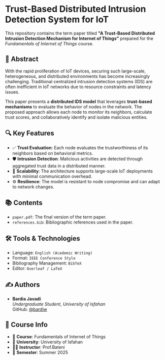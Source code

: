 # Trust-Based Distributed Intrusion Detection System for IoT

This repository contains the term paper titled **"A Trust-Based Distributed Intrusion Detection Mechanism for Internet of Things"** prepared for the *Fundamentals of Internet of Things* course.

## 📄 Abstract

With the rapid proliferation of IoT devices, securing such large-scale, heterogeneous, and distributed environments has become increasingly challenging. Traditional centralized intrusion detection systems (IDS) are often inefficient in IoT networks due to resource constraints and latency issues.

This paper presents a **distributed IDS model** that leverages **trust-based mechanisms** to evaluate the behavior of nodes in the network. The proposed approach allows each node to monitor its neighbors, calculate trust scores, and collaboratively identify and isolate malicious entities.

## 🔍 Key Features

- ✅ **Trust Evaluation**: Each node evaluates the trustworthiness of its neighbors based on behavioral metrics.
- 🛡️ **Intrusion Detection**: Malicious activities are detected through aggregated trust data in a distributed manner.
- 📡 **Scalability**: The architecture supports large-scale IoT deployments with minimal communication overhead.
- ⚙️ **Resilience**: The model is resistant to node compromise and can adapt to network changes.

## 📚 Contents

- `paper.pdf`: The final version of the term paper.
- `references.bib`: Bibliographic references used in the paper.

## 🛠️ Tools & Technologies

- Language: `English (Academic Writing)`
- Format: `IEEE Conference Style`
- Bibliography Management: `BibTeX`
- Editor: `Overleaf / LaTeX`

## ✍️ Authors

- **Bardia Javadi**  
  *Undergraduate Student, University of Isfahan*  
  GitHub: [@bardiw](https://github.com/bardiw)

## 📌 Course Info

- 📘 **Course**: Fundamentals of Internet of Things  
- 🏫 **University**: University of Isfahan  
- 👨‍🏫 **Instructor**: Prof.Bateni 
- 📅 **Semester**: Summer 2025

